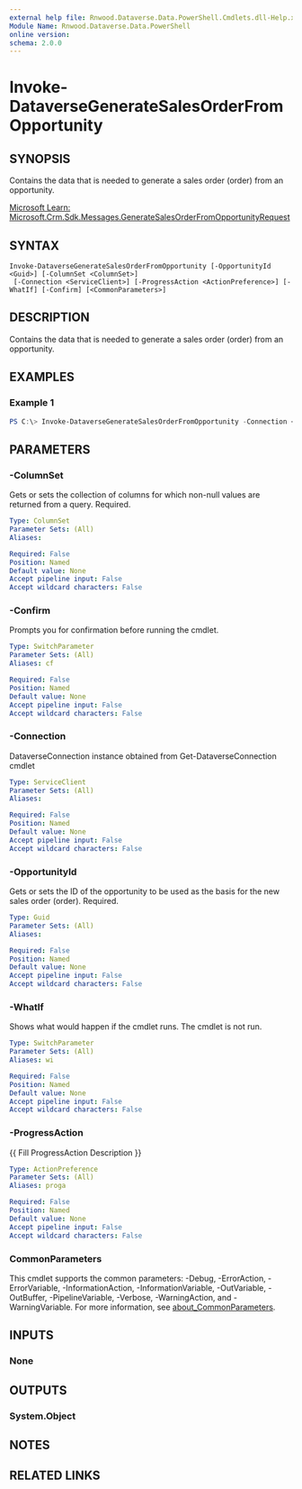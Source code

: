 ```yaml
---
external help file: Rnwood.Dataverse.Data.PowerShell.Cmdlets.dll-Help.xml
Module Name: Rnwood.Dataverse.Data.PowerShell
online version:
schema: 2.0.0
---
```


# Invoke-DataverseGenerateSalesOrderFromOpportunity

## SYNOPSIS
Contains the data that is needed to generate a sales order (order) from an opportunity.

[Microsoft Learn: Microsoft.Crm.Sdk.Messages.GenerateSalesOrderFromOpportunityRequest](https://learn.microsoft.com/en-us/dotnet/api/microsoft.crm.sdk.messages.GenerateSalesOrderFromOpportunityRequest?view=dataverse-sdk-latest)

## SYNTAX

```
Invoke-DataverseGenerateSalesOrderFromOpportunity [-OpportunityId <Guid>] [-ColumnSet <ColumnSet>]
 [-Connection <ServiceClient>] [-ProgressAction <ActionPreference>] [-WhatIf] [-Confirm] [<CommonParameters>]
```

## DESCRIPTION
Contains the data that is needed to generate a sales order (order) from an opportunity.

## EXAMPLES

### Example 1
```powershell
PS C:\> Invoke-DataverseGenerateSalesOrderFromOpportunity -Connection <ServiceClient> -OpportunityId <Guid> -ColumnSet <ColumnSet>
```

## PARAMETERS

### -ColumnSet
Gets or sets the collection of columns for which non-null values are returned from a query. Required.

```yaml
Type: ColumnSet
Parameter Sets: (All)
Aliases:

Required: False
Position: Named
Default value: None
Accept pipeline input: False
Accept wildcard characters: False
```

### -Confirm
Prompts you for confirmation before running the cmdlet.

```yaml
Type: SwitchParameter
Parameter Sets: (All)
Aliases: cf

Required: False
Position: Named
Default value: None
Accept pipeline input: False
Accept wildcard characters: False
```

### -Connection
DataverseConnection instance obtained from Get-DataverseConnection cmdlet

```yaml
Type: ServiceClient
Parameter Sets: (All)
Aliases:

Required: False
Position: Named
Default value: None
Accept pipeline input: False
Accept wildcard characters: False
```

### -OpportunityId
Gets or sets the ID of the opportunity to be used as the basis for the new sales order (order). Required.

```yaml
Type: Guid
Parameter Sets: (All)
Aliases:

Required: False
Position: Named
Default value: None
Accept pipeline input: False
Accept wildcard characters: False
```

### -WhatIf
Shows what would happen if the cmdlet runs. The cmdlet is not run.

```yaml
Type: SwitchParameter
Parameter Sets: (All)
Aliases: wi

Required: False
Position: Named
Default value: None
Accept pipeline input: False
Accept wildcard characters: False
```

### -ProgressAction
{{ Fill ProgressAction Description }}

```yaml
Type: ActionPreference
Parameter Sets: (All)
Aliases: proga

Required: False
Position: Named
Default value: None
Accept pipeline input: False
Accept wildcard characters: False
```

### CommonParameters
This cmdlet supports the common parameters: -Debug, -ErrorAction, -ErrorVariable, -InformationAction, -InformationVariable, -OutVariable, -OutBuffer, -PipelineVariable, -Verbose, -WarningAction, and -WarningVariable. For more information, see [about_CommonParameters](http://go.microsoft.com/fwlink/?LinkID=113216).

## INPUTS

### None

## OUTPUTS

### System.Object
## NOTES

## RELATED LINKS
